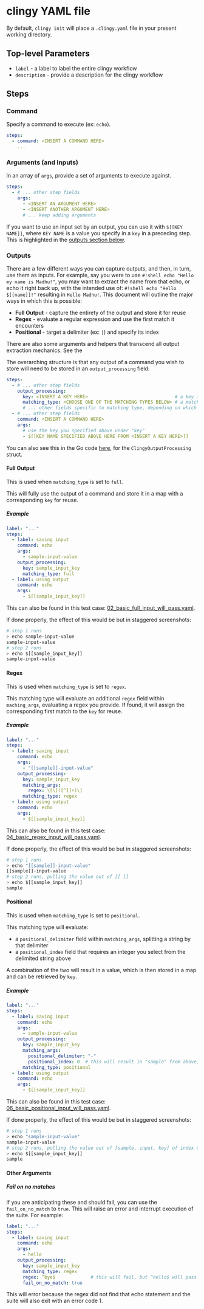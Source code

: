 # clingy YAML file

By default, `clingy init` will place a `.clingy.yaml` file in your present working directory.

## Top-level Parameters

* `label` - a label to label the entire clingy workflow
* `description` - provide a description for the clingy workflow

## Steps

### Command

Specify a command to execute (ex: `echo`). 

```yaml
steps:
  - command: <INSERT A COMMAND HERE>
    ...
```

### Arguments (and Inputs)

In an array of `args`, provide a set of arguments to execute against. 

```yaml
steps:
  - # ... other step fields
    args:
      - <INSERT AN ARGUMENT HERE>
      - <INSERT ANOTHER ARGUMENT HERE>
      # ... keep adding arguments
```

If you want to use an input set by an output, you can use it with `$[[KEY NAME]]`, where `KEY NAME`
is a value you specify in a `key` in a preceding step. This is highlighted in the [outputs section 
below](/02_yaml/#outputs).

### Outputs

There are a few different ways you can capture outputs, and then, in turn, use them as inputs. For example,
say you were to use `#!shell echo "Hello my name is Madhu!"`, you may want to extract the name from that echo,
or echo it right back up, with the intended use of:  `#!shell echo "Hello $[[name]]!"` resulting in
`Hello Madhu!`. This document will outline the major ways in which this is possible:

* __Full Output__ - capture the entirety of the output and store it for reuse
* __Regex__ - evaluate a regular expression and use the first match it encounters
* __Positional__ - target a delimiter (ex: `|`) and specify its index

There are also some arguments and helpers that transcend all output extraction mechanics. See the

The overarching structure is that any output of a command you wish to store will need to be stored in
an `output_processing` field:

```yaml
steps:
  - # ... other step fields
    output_processing:
      key: <INSERT A KEY HERE>                                # a key to search on later for reuse
      matching_type: <CHOOSE ONE OF THE MATCHING TYPES BELOW> # a matching type for use later
      # ... other fields specific to matching type, depending on which you chose
  - # ... other step fields
    command: <INSERT A COMMAND HERE>
    args:
      # use the key you specified above under "key"
      - $[[KEY NAME SPECIFIED ABOVE HERE FROM <INSERT A KEY HERE>]]
```

You can also see this in the Go code [here](https://github.com/madhuravius/clingy/blob/main/lib/models.go#L43),
for the `ClingyOutputProcessing` struct.

#### Full Output

This is used when `matching_type` is set to `full`.

This will fully use the output of a command and store it in a map with a corresponding `key` for reuse.

##### Example

```yaml
label: "..."
steps:
  - label: saving input
    command: echo
    args:
      - sample-input-value
    output_processing:
      key: sample_input_key
      matching_type: full
  - label: using output
    command: echo
    args:
      - $[[sample_input_key]]
```

This can also be found in this test case: [02_basic_full_input_will_pass.yaml](https://github.com/madhuravius/clingy/blob/main/cmd/test_data/02_basic_full_input_will_pass.yaml).

If done properly, the effect of this would be but in staggered screenshots:

```sh
# step 1 runs
> echo sample-input-value
sample-input-value
# step 2 runs
> echo $[[sample_input_key]]
sample-input-value
```

#### Regex

This is used when `matching_type` is set to `regex`.

This matching type will evaluate an additional `regex` field within `maching_args`, evaluating 
a regex you provide. If found, it will assign the corresponding first match to the `key` for reuse.

##### Example

```yaml
label: "..."
steps:
  - label: saving input
    command: echo
    args:
      - "[[sample]]-input-value"
    output_processing:
      key: sample_input_key
      matching_args:
        regex: \[\[([^]]+)\]
      matching_type: regex
  - label: using output
    command: echo
    args:
      - $[[sample_input_key]]
```

This can also be found in this test case: [04_basic_regex_input_will_pass.yaml](https://github.com/madhuravius/clingy/blob/main/cmd/test_data/04_basic_regex_input_will_pass.yaml).

If done properly, the effect of this would be but in staggered screenshots:

```bash
# step 1 runs
> echo "[[sample]]-input-value"
[[sample]]-input-value
# step 2 runs, pulling the value out of [[ ]]
> echo $[[sample_input_key]]
sample
```

#### Positional

This is used when `matching_type` is set to `positional`.

This matching type will evaluate:
* a `positional_delimiter` field within `matching_args`, splitting a string by that delimiter
* a `positional_index` field that requires an integer you select  from the delimited string above

A combination of the two will result in a value, which is then stored in a map and can be retrieved
by `key`.

##### Example

```yaml
label: "..."
steps:
  - label: saving input
    command: echo
    args:
      - sample-input-value
    output_processing:
      key: sample_input_key
      matching_args:
        positional_delimiter: "-"
        positional_index: 0  # this will result in "sample" from above, if you used "1" it would be "input"
      matching_type: positional
  - label: using output
    command: echo
    args:
      - $[[sample_input_key]]
```


This can also be found in this test case: [06_basic_positional_input_will_pass.yaml](https://github.com/madhuravius/clingy/blob/main/cmd/test_data/06_basic_positional_input_will_pass.yaml).

If done properly, the effect of this would be but in staggered screenshots:

```sh
# step 1 runs
> echo "sample-input-value"
sample-input-value
# step 2 runs, pulling the value out of [sample, input, key] of index 0, or "sample"
> echo $[[sample_input_key]]
sample
```

#### Other Arguments

##### Fail on no matches

If you are anticipating these and should fail, you can use the `fail_on_no_match` to `true`. This will
raise an error and interrupt execution of the suite. For example:

```yaml
label: "..."
steps:
  - label: saving input
    command: echo
    args:
      - hello
    output_processing:
      key: sample_input_key
      matching_type: regex
      regex: ^bye$             # this will fail, but ^hello$ will pass!
      fail_on_no_match: true
```

This will error because the regex did not find that echo statement and the suite will also exit with
an error code 1.